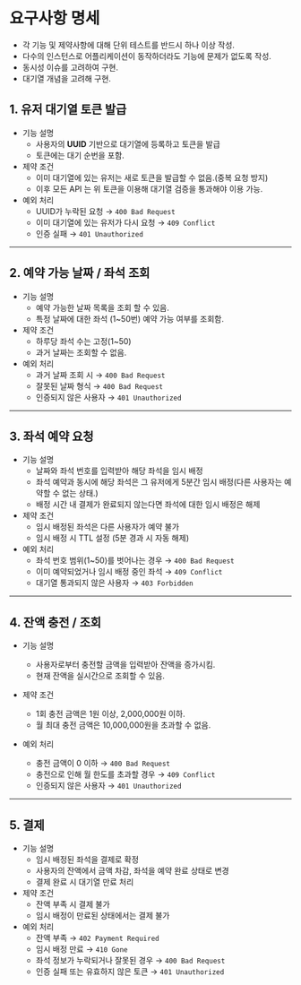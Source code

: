 [//]: # (요구사항 명세)

# 요구사항 명세

- 각 기능 및 제약사항에 대해 단위 테스트를 반드시 하나 이상 작성.
- 다수의 인스턴스로 어플리케이션이 동작하더라도 기능에 문제가 없도록 작성.
- 동시성 이슈를 고려하여 구현.
- 대기열 개념을 고려해 구현.


## 1. 유저 대기열 토큰 발급

- 기능 설명
    - 사용자의 **UUID** 기반으로 대기열에 등록하고 토큰을 발급
    - 토큰에는 대기 순번을 포함.
- 제약 조건
    - 이미 대기열에 있는 유저는 새로 토큰을 발급할 수 없음.(중복 요청 방지)
    - 이후 모든 API 는 위 토큰을 이용해 대기열 검증을 통과해야 이용 가능.
- 예외 처리
    - UUID가 누락된 요청 → `400 Bad Request`
    - 이미 대기열에 있는 유저가 다시 요청 → `409 Conflict`
    - 인증 실패 → `401 Unauthorized`
---

## 2. 예약 가능 날짜 / 좌석 조회

- 기능 설명
    - 예약 가능한 날짜 목록을 조회 할 수 있음.
    - 특정 날짜에 대한 좌석 (1~50번) 예약 가능 여부를 조회함.
- 제약 조건
    - 하루당 좌석 수는 고정(1~50)
    - 과거 날짜는 조회할 수 없음.
- 예외 처리
    - 과거 날짜 조회 시 → `400 Bad Request`
    - 잘못된 날짜 형식 → `400 Bad Request`
    - 인증되지 않은 사용자 → `401 Unauthorized`

---



## 3. 좌석 예약 요청

- 기능 설명
    - 날짜와 좌석 번호를 입력받아 해당 좌석을 임시 배정
    - 좌석 예약과 동시에 해당 좌석은 그 유저에게 5분간 임시 배정(다른 사용자는 예약할 수 없는 상태.)
    - 배정 시간 내 결제가 완료되지 않는다면 좌석에 대한 임시 배정은 해제
- 제약 조건
    - 임시 배정된 좌석은 다른 사용자가 예약 불가
    - 임시 배정 시 TTL 설정 (5분 경과 시 자동 해제)
- 예외 처리 
  - 좌석 번호 범위(1~50)를 벗어나는 경우 → `400 Bad Request` 
  - 이미 예약되었거나 임시 배정 중인 좌석 → `409 Conflict` 
  - 대기열 통과되지 않은 사용자 → `403 Forbidden`
  
---

## 4. 잔액 충전 / 조회

- 기능 설명
  - 사용자로부터 충전할 금액을 입력받아 잔액을 증가시킴.
  - 현재 잔액을 실시간으로 조회할 수 있음.
  
- 제약 조건
  - 1회 충전 금액은 1원 이상, 2,000,000원 이하.
  - 월 최대 충전 금액은 10,000,000원을 초과할 수 없음.

- 예외 처리
  - 충전 금액이 0 이하 → `400 Bad Request`
  - 충전으로 인해 월 한도를 초과할 경우 → `409 Conflict`
  - 인증되지 않은 사용자 → `401 Unauthorized`

---

## 5. 결제

- 기능 설명
  - 임시 배정된 좌석을 결제로 확정
  - 사용자의 잔액에서 금액 차감, 좌석을 예약 완료 상태로 변경
  - 결제 완료 시 대기열 만료 처리
- 제약 조건
  - 잔액 부족 시 결제 불가
  - 임시 배정이 만료된 상태에서는 결제 불가
- 예외 처리
  - 잔액 부족 → `402 Payment Required` 
  - 임시 배정 만료 → `410 Gone` 
  - 좌석 정보가 누락되거나 잘못된 경우 → `400 Bad Request` 
  - 인증 실패 또는 유효하지 않은 토큰 → `401 Unauthorized`